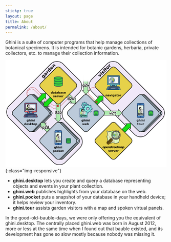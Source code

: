 ```yaml
---
sticky: true
layout: page
title: About
permalink: /about/
---
```


Ghini is a suite of computer programs that help manage collections of
botanical specimens. It is intended for botanic gardens, herbaria, private
collectors, etc. to manage their collection information.

![image-title-here](/images/ghini-family-streams.png){:class="img-responsive"}

* **ghini.desktop** lets you create and query a database representing objects and events in your plant collection.
* **ghini.web** publishes highlights from your database on the web.
* **ghini.pocket** puts a snapshot of your database in your handheld device; it helps review your inventory.
* **ghini.tour** assists garden visitors with a map and spoken virtual panels.

In the good-old-bauble-days, we were only offering you the equivalent of
ghini.desktop.  The centrally placed ghini.web was born in August 2012, more
or less at the same time when I found out that bauble existed, and its
development has gone so slow mostly because nobody was missing it.